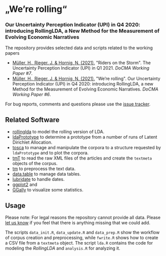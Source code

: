 # „We’re rolling“
### Our Uncertainty Perception Indicator (UPI) in Q4 2020: introducing RollingLDA, a New Method for the Measurement of Evolving Economic Narratives
The repository provides selected data and scripts related to the working papers

* [Müller, H., Rieger. J. & Hornig, N. (2021).](http://dx.doi.org/10.17877/DE290R-22177) "Riders on the Storm". The Uncertainty Perception Indicator (UPI) in Q1 2021. *DoCMA Working Paper #7*.
* [Müller, H., Rieger. J. & Hornig, N. (2021).](http://dx.doi.org/10.17877/DE290R-21974) "We’re rolling". Our Uncertainty Perception Indicator (UPI) in Q4 2020: introducing RollingLDA, a new Method for the Measurement of Evolving Economic Narratives. *DoCMA Working Paper #6*.

For bug reports, comments and questions please use the [issue tracker](https://github.com/JonasRieger/upi/issues).

## Related Software
* [rollinglda](https://github.com/JonasRieger/rollinglda) to model the rolling version of LDA.
* [ldaPrototype](https://github.com/JonasRieger/ldaPrototype) to determine a prototype from a number of runs of Latent Dirichlet Allocation.
* [tosca](https://github.com/Docma-TU/tosca) to manage and manipulate the corpora to a structure requested by ``ldaPrototype`` and to plot the corpora.
* [tmT](https://github.com/Docma-TU/tmT) to read the raw XML files of the articles and create the ``textmeta`` objects of the corpus.
* [tm](https://CRAN.R-project.org/package=tm) to preprocess the text data.
* [data.table](https://github.com/Rdatatable/data.table) to manage data tables.
* [lubridate](https://lubridate.tidyverse.org/) to handle dates.
* [ggplot2](https://ggplot2.tidyverse.org/) and
* [GGally](https://github.com/ggobi/ggally) to visualize some statistics.

## Usage
Please note: For legal reasons the repository cannot provide all data. Please [let us know](https://github.com/JonasRieger/upi/issues) if you feel that there is anything missing that we could add. 

The scripts ``data_init.R``, ``data_update.R`` and ``data_prep.R`` show the workflow of corpus creation and preprocessing, while ``fwrite.R`` shows how to create a CSV file from a ``textmeta`` object. The script ``lda.R`` contains the code for modeling the *RollingLDA* and ``analysis.R`` for analyzing it.
